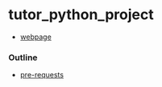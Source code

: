 # tutor_python_project

- [webpage](https://jshuang0520.github.io/tutor_python_project/)


### Outline

- [pre-requests](http://nbviewer.jupyter.org/github/jshuang0520/tutor_python_project/blob/master/notebooks/pre-requests.ipynb)
